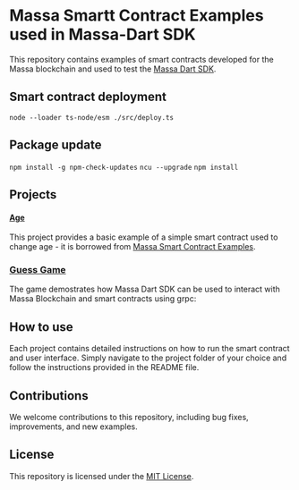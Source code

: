 # Massa Smartt Contract Examples used in Massa-Dart SDK
This repository contains examples of smart contracts developed for the Massa blockchain and used to test the [Massa Dart SDK](https://github.com/jwmdev/massa-dart/).


## Smart contract deployment
`node --loader ts-node/esm ./src/deploy.ts`

## Package update
`npm install -g npm-check-updates`
`ncu --upgrade`
`npm install`

## Projects

#### [Age](age/README.md)

This project provides a basic example of a simple smart contract used to change age - it is borrowed from [Massa Smart Contract Examples](https://github.com/massalabs/massa-sc-examples).

###  [Guess Game](guess-game/README.md)

The game demostrates how Massa Dart SDK can be used to interact with Massa Blockchain and smart contracts using grpc:


## How to use

Each project contains detailed instructions on how to run the smart contract and user interface. Simply navigate to the project folder of your choice and follow the instructions provided in the README file.

## Contributions

We welcome contributions to this repository, including bug fixes, improvements, and new examples.

## License

This repository is licensed under the [MIT License](LICENSE).
